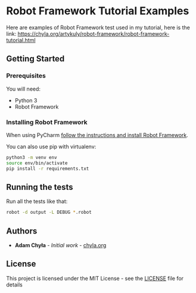 # Robot Framework Tutorial Examples

Here are examples of Robot Framework test used in my tutorial, here is the link: https://chyla.org/artykuly/robot-framework/robot-framework-tutorial.html


## Getting Started

### Prerequisites

You will need:

* Python 3
* Robot Framework

### Installing Robot Framework

When using PyCharm [follow the instructions and install Robot Framework](https://www.jetbrains.com/help/pycharm/installing-uninstalling-and-upgrading-packages.html).

You can also use pip with virtualenv:

```bash
python3 -m venv env
source env/bin/activate
pip install -r requirements.txt
```

## Running the tests

Run all the tests like that:

```bash
robot -d output -L DEBUG *.robot
```

## Authors

* **Adam Chyła** - *Initial work* - [chyla.org](https://chyla.org/blog/)

## License

This project is licensed under the MIT License - see the [LICENSE](LICENSE) file for details

